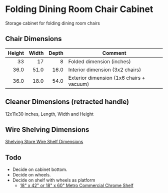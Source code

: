 # Folding Dining Room Chair Cabinet

Storage cabinet for folding dining room chairs

## Chair Dimensions

| Height | Width | Depth | Comment                                  |
|-------:|------:|------:|------------------------------------------|
|     33 |    17 |     8 | Folded dimension (inches)                |
|   36.0 |  51.0 |  16.0 | Interior dimension (3x2 chairs)          |
|   36.0 |  18.0 |  54.0 | Exterior dimension (1x6 chairs + vacuum) |
<!-- tmf:  $2,1=$1,1 + 3 ; $2,2=$1,2 * 3 ; $2,3=$1,3 * 2 ; $3,3=13.5 * 4 -->

## Cleaner Dimensions (retracted handle)

12x11x30 inches, Length, Width and Height

## Wire Shelving Dimensions

[Shelving Store Wire Shelf Dimensions](https://www.theshelvingstore.com/wire-shelving-size-guide-a/408.htm)

## Todo

- Decide on cabinet bottom.
- Decide on wheels.
- Decide on shelf with wheels as platform
  - [18" x 42" or 18" x 60" Metro Commercial Chrome Shelf](https://www.containerstore.com/s/shelving/Shelves/metro-commercial-industrial-shelves/1qd?productId=10001000)
